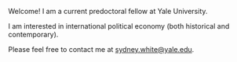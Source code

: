 Welcome! I am a current predoctoral fellow at Yale University. 

I am interested in international political economy (both historical and contemporary). 

Please feel free to contact me at sydney.white@yale.edu. 
